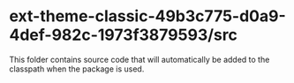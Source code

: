 # ext-theme-classic-49b3c775-d0a9-4def-982c-1973f3879593/src

This folder contains source code that will automatically be added to the classpath when
the package is used.
